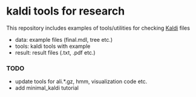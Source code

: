# kaldi tools for research

 This repository includes examples of tools/utilities for checking [Kaldi](http://kaldi-asr.org/doc/) files

- data: example files (final.mdl, tree etc.)
- tools: kaldi tools with example
- result: result files (.txt, .pdf etc.)

### TODO
- update tools for ali.*.gz, hmm, visualization code etc.
- add minimal_kaldi tutorial 
